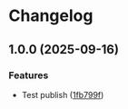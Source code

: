 # Changelog

## 1.0.0 (2025-09-16)


### Features

* Test publish ([1fb799f](https://github.com/OctopusDeploy/mcp-server/commit/1fb799f611236062ab65f78cafb293c25d03f561))
